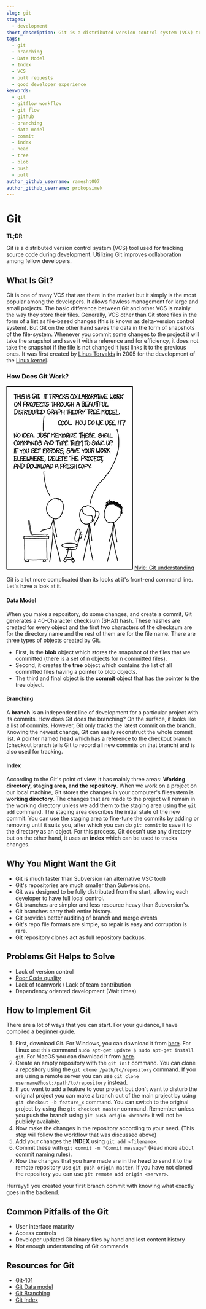 ```yaml
---
slug: git
stages:
  - development
short_description: Git is a distributed version control system (VCS) tool used for tracking source code during development. Utilizing Git improves collboration among fellow developers.
tags:
  - git
  - branching
  - Data Model
  - Index
  - VCS
  - pull requests
  - good developer experience
keywords:
  - git
  - gitflow workflow
  - git flow
  - github
  - branching
  - data model
  - commit
  - index
  - head
  - tree
  - blob
  - push
  - pull
author_github_username: ramesht007
author_github_username: prokopsimek
---
```


# Git

**TL;DR**

Git is a distributed version control system (VCS) tool used for tracking source code during development. Utilizing Git improves collaboration among fellow developers.

## What Is Git?

Git is one of many VCS that are there in the market but it simply is the most popular among the developers. It allows flawless management for large and small projects. The basic difference between Git and other VCS is mainly the way they store their files. Generally, VCS other than Git store files in the form of a list as file-based changes (this is known as delta-version control system).
But Git on the other hand saves the data in the form of snapshots of the file-system. Whenever you commit some changes to the project it will take the snapshot and save it with a reference and for efficiency, it does not take the snapshot if the file is not changed it just links it to the previous ones.
It was first created by [Linus Torvalds](https://en.wikipedia.org/wiki/Linus_Torvalds) in 2005 for the development of the [Linux kernel](https://en.wikipedia.org/wiki/Linux_kernel).


### How Does Git Work?

![Git_understanding](/files/Git_i_dont_know.png)
[Nvie: Git understanding](https://medium.com/hackernoon/https-medium-com-zspajich-understanding-git-data-model-95eb16cc99f5)

Git is a lot more complicated than its looks at it's front-end command line. Let's have a look at it.

#### Data Model

When you make a repository, do some changes, and create a commit, Git generates a 40-Character checksum (SHA1) hash. These hashes are created for every object and the first two characters of the checksum are for the directory name and the rest of them are for the file name.
There are three types of objects created by Git.
- First, is the **blob** object which stores the snapshot of the files that we committed (there is a set of n objects for n committed files).
- Second, it creates the **tree** object which contains the list of all committed files having a pointer to blob objects.
- The third and final object is the **commit** object that has the pointer to the tree object.

#### Branching

A **branch** is an independent line of development for a particular project with its commits. How does Git does the branching? On the surface, it looks like a list of commits. However, Git only tracks the latest commit on the branch. Knowing the newest change, Git can easily reconstruct the whole commit list. A pointer named **head** which has a reference to the checkout branch (checkout branch tells Git to record all new commits on that branch) and is also used for tracking.

#### Index

According to the Git's point of view, it has mainly three areas: **Working directory, staging area, and the repository**. When we work on a project on our local machine, Git stores the changes in your computer's filesystem is **working directory**. The changes that are made to the project will remain in the working directory unless we add them to the staging area using the `git add` command. The staging area describes the initial state of the new commit. You can use the staging area to fine-tune the commits by adding or removing until it suits you, after which you can do `git commit` to save it to the directory as an object. For this process, Git doesn't use any directory but on the other hand, it uses an **index** which can be used to tracks changes.

## Why You Might Want the Git
- Git is much faster than Subversion (an alternative VSC tool)
- Git's repositories are much smaller than Subversions.
- Git was designed to be fully distributed from the start, allowing each developer to have full local control.
- Git branches are simpler and less resource heavy than Subversion's.
- Git branches carry their entire history.
- Git provides better auditing of branch and merge events
- Git's repo file formats are simple, so repair is easy and corruption is rare.
- Git repository clones act as full repository backups.

## Problems Git Helps to Solve
* Lack of version control
* [Poor Code quality](/problems/poor-code-quality)
* Lack of teamwork / Lack of team contribution
* Dependency oriented development (Wait times)

## How to Implement Git
There are a lot of ways that you can start. For your guidance, I have compiled a beginner guide.

1. First, download Git. For Windows, you can download it from [here](https://git-scm.com/downloads). For Linux use this command `sudo apt-get update $ sudo apt-get install git`. For MacOS you can download it from [here](https://sourceforge.net/projects/git-osx-installer/files/).
2. Create an empty repository with the `git init` command. You can clone a repository using the `git clone /path/to/repository` command. If you are using a remote server you can use `git clone username@host:/path/to/repository` instead.
3. If you want to add a feature to your project but don't want to disturb the original project you can make a branch out of the main project by using `git checkout -b feature_x`    command. You can switch to the original project by using the `git checkout master` command. Remember unless you push the branch using `git push origin <branch>` it will not      be publicly available.
4. Now make the changes in the repository according to your need. (This step will follow the workflow that was discussed above)
5. Add your changes the **INDEX** using `git add <filename>`.
6. Commit these with `git commit -m "Commit message"` (Read more about [commit naming rules](/practices/commit-naming-rules)).
7. Now the changes that you have made are in the **head** to send it to the remote repository use `git push origin master`. If you have not cloned the repository you can use  `git remote add origin <server>`.



Hurrayy!! you created your first branch commit with knowing what exactly goes in the backend.

## Common Pitfalls of the Git

- User interface maturity
- Access controls
- Developer updated Git binary files by hand and lost content history
- Not enough understanding of Git commands

## Resources for Git

- [Git-101](https://rogerdudler.github.io/git-guide/)
- [Git Data model](https://medium.com/hackernoon/https-medium-com-zspajich-understanding-git-data-model-95eb16cc99f5)
- [Git Branching](https://medium.com/hackernoon/understanding-git-branching-2662f5882f9)
- [Git Index](https://medium.com/hackernoon/understanding-git-index-4821a0765cf)

